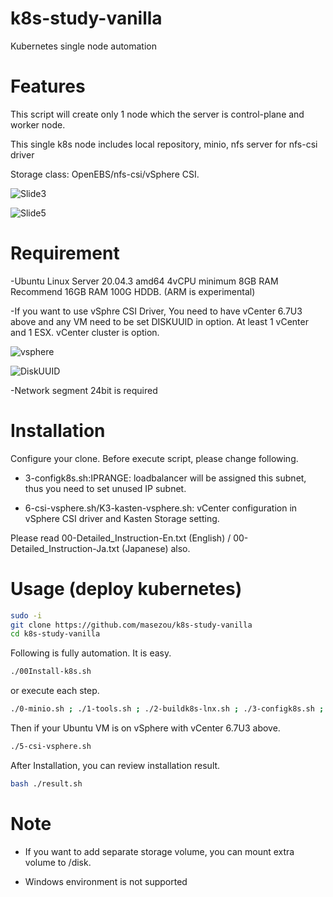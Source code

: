 # k8s-study-vanilla
Kubernetes single node automation

# Features

This script will create only 1 node which the server is control-plane and worker node.

This single k8s node includes local repository, minio, nfs server for nfs-csi driver

Storage class: OpenEBS/nfs-csi/vSphere CSI. 

![Slide3](https://user-images.githubusercontent.com/624501/144965922-82ed2fae-6411-4879-952e-b17f1ed83691.jpeg)

![Slide5](https://user-images.githubusercontent.com/624501/144965928-631556b8-f515-4f25-b895-c52f83232645.jpeg)


# Requirement

-Ubuntu Linux Server 20.04.3 amd64 4vCPU minimum 8GB RAM Recommend 16GB RAM 100G HDDB. (ARM is experimental)

-If you want to use vSphre CSI Driver, You need to have vCenter 6.7U3 above and any VM need to be set DISKUUID in option. At least 1 vCenter and 1 ESX. vCenter cluster is option.

![vsphere](https://user-images.githubusercontent.com/624501/140580806-104d5fb6-3c94-40fe-8f9c-1af4c85f9af1.png)

![DiskUUID](https://user-images.githubusercontent.com/624501/140580848-8a36ba87-3fa8-4ae2-b41d-9abfe690216c.png)

-Network segment 24bit is required

# Installation

Configure your clone. Before execute script, please change following.

* 3-configk8s.sh:IPRANGE: loadbalancer will be assigned this subnet, thus you need to set unused IP subnet.

* 6-csi-vsphere.sh/K3-kasten-vsphere.sh: vCenter configuration in vSphere  CSI driver and Kasten Storage setting.

Please read 00-Detailed_Instruction-En.txt (English) / 00-Detailed_Instruction-Ja.txt (Japanese) also.



# Usage (deploy kubernetes)

```bash
sudo -i
git clone https://github.com/masezou/k8s-study-vanilla
cd k8s-study-vanilla
```

Following is fully automation. It is easy.
```bash
./00Install-k8s.sh
```

or execute each step.
```bash
./0-minio.sh ; ./1-tools.sh ; ./2-buildk8s-lnx.sh ; ./3-configk8s.sh ; ./4-csi-storage.sh
```

Then if your Ubuntu VM is on vSphere with vCenter 6.7U3 above. 
```bash
./5-csi-vsphere.sh
```

After Installation, you can review installation result.
```bash
bash ./result.sh
```

# Note

* If you want to add separate storage volume, you can mount extra volume to /disk.

* Windows environment is not supported

